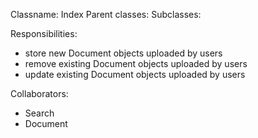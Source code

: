 Classname: Index
Parent classes:
Subclasses:

Responsibilities:
* store new Document objects uploaded by users
* remove existing Document objects uploaded by users
* update existing Document objects uploaded by users

Collaborators:
* Search
* Document

